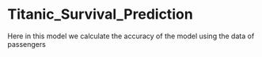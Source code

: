 # Titanic_Survival_Prediction
Here in this model we calculate the accuracy of the model using the data of passengers
